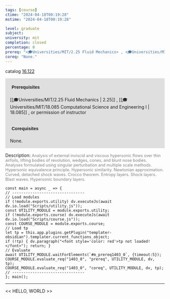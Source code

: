 ```yaml
---
tags: [course]
ctime: "2024-04-18T00:19:28"
mstime: "2024-04-18T00:19:28"

level: graduate
subject: 
university: mit
completion: closed
percentage: 0
prereq: "<🎓Universities/MIT/2.25 Fluid Mechanics> , <🎓Universities/MIT/18.085 Computational Science and Engineering I> , or permission of instructor"
coreq: "None."
---
```


catalog [16.122](http://student.mit.edu/catalog/m16a.html#16.122)

<span style="display: block; padding: 15px; background-color: rgb(100, 100, 100, 0.2);"><font id="m_prereq1403_0" style="display: block; font-family: Arial, sans-serif; font-weight: bold; padding: 5px">Prerequisites</font><br><span id="prereq1403_0">[[🎓Universities/MIT/2.25 Fluid Mechanics | 2.25]] , [[🎓Universities/MIT/18.085 Computational Science and Engineering I | 18.085]] , or permission of instructor</span></span>
<span style="display: block; padding: 15px; background-color: rgb(100, 100, 100, 0.2);"><font id="m_coreq1403_0" style="display: block; font-family: Arial, sans-serif; font-weight: bold; padding: 5px">Corequisites</font><br><span id="coreq1403_0">None.</span></span>

<font style="">Description:</font>
<font style="color: grey; font-size: 0.8rem;">Analysis of external inviscid and viscous hypersonic flows over thin airfoils, lifting bodies of revolution, wedges, cones, and blunt nose bodies. Analyses formulated using singular perturbation and multiple scale methods. Hypersonic equivalence principle. Hypersonic similarity. Newtonian approximation. Curved, detached shock waves. Crocco theorem. Entropy layers. Shock layers. Blast waves. Hypersonic boundary layers.</font>

```dataviewjs
const main = async _ => {
// --------------------------------
// Load modules
if (!module.exports.utility) dv.executeJs(await dv.io.load("Scripts/utility.js"));
const UTILITY_MODULE = module.exports.utility;
if (!module.exports.course) dv.executeJs(await dv.io.load("Scripts/course.js"));
const COURSE_MODULE = module.exports.course;
// Load tp
let tp = this.app.plugins.getPlugin("templater-obsidian").templater.current_functions_object;
if (!tp) { dv.paragraph("<font style='color: red'>tp not loaded!</font>"); return; }
// Evaluate
await UTILITY_MODULE.waitForElements(`#m_prereq1403_0`, {timeout:5});
COURSE_MODULE.evaluate_req("1403_0", "prereq", UTILITY_MODULE, dv, tp);
COURSE_MODULE.evaluate_req("1403_0", "coreq", UTILITY_MODULE, dv, tp);
// --------------------------------
}; main();
```

---

<< HELLO, WORLD >>
